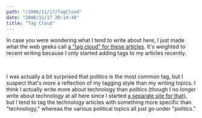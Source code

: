 ```yaml
---
path: "/2006/11/17/TagCloud" 
date: "2006/11/17 20:14:48" 
title: "Tag Cloud" 
---
```

<p>In case you were wondering what I tend to write about here, I just made what the web geeks call <a href="http://typewriting.org/tag/">a "tag cloud" for these articles</a>. It's weighted to recent writing because I only started adding tags to my articles recently.</p><br><p>I was actually a bit surprised that politics is the most common tag, but I suspect that's more a reflection of my tagging style than my writing topics. I think I actually write more about technology than politics (though I no longer write about technology at all here since I started <a href="http://log.makedatamakesense.com/">a separate site for that</a>), but I tend to tag the technology articles with something more specific than "technology," whereas the various political topics all just go under "politics."</p>